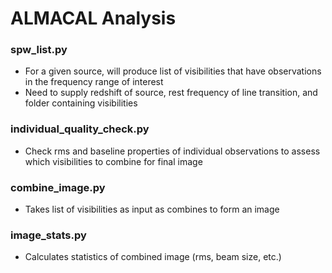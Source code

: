 # ALMACAL Analysis

### spw_list.py
- For a given source, will produce list of visibilities that have observations in the frequency range of interest
- Need to supply redshift of source, rest frequency of line transition, and folder containing visibilities 

### individual_quality_check.py
- Check rms and baseline properties of individual observations to assess which visibilities to combine for final image

### combine_image.py 
- Takes list of visibilities as input as combines to form an image

### image_stats.py
- Calculates statistics of combined image (rms, beam size, etc.)
